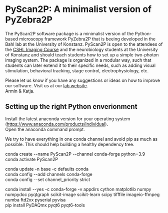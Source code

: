 # PyScan2P: A minimalist version of PyZebra2P  
The PyScan2P software package is a minimalist version of the Python-based microscopy framework PyZebra2P that is beeing developed in the Bahl lab at the University of Konstanz. PyScan2P is open to the attendees of the [CSHL Imaging Course](https://meetings.cshl.edu/courses.aspx?course=C-IMAG&year=22) and the neurobiology students at the University of Konstanz and should teach students how to set up a simple two-photon imaging system. The package is organized in a modular way, such that students can later extend it to their specific needs, such as adding visual stimulation, behavioral tracking, stage control, electrophysiology, etc.  

Please let us know if you have any suggestions or ideas on how to improve our software. Visit us at our [lab website](www.neurobiology-konstanz.com/bahl).  
Armin & Katja. 

## Setting up the right Python enverionment
Install the latest anaconda version for your operating system (https://www.anaconda.com/products/individual).  
Open the anaconda command prompt. 

We try to have everything in one conda channel and avoid pip as much as possible. This should help building a healthy dependency tree.  

conda create --name PyScan2P --channel conda-forge python=3.9  
conda activate PyScan2P  

conda update -n base -c defaults conda  
conda config --add channels conda-forge  
conda config --set channel_priority strict  

conda install --yes -c conda-forge -v appdirs cython matplotlib numpy numpydoc pyqtgraph scikit-image scikit-learn scipy tifffile imageio-ffmpeg numba ftd2xx pyserial pyvisa  
pip install PyDAQmx pyqt6 pyqt6-tools
